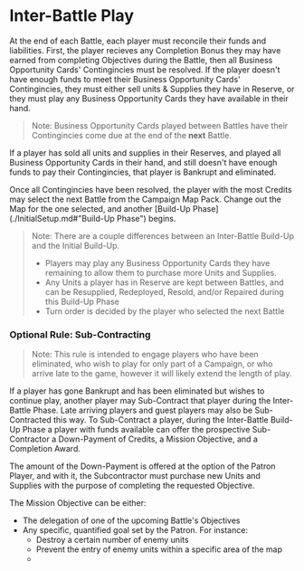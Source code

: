 # Inter-Battle Play
At the end of each Battle, each player must reconcile their funds and liabilities.  First, the player recieves any Completion Bonus they may have earned from completing Objectives during the Battle, then all Business Opportunity Cards' Contingincies must be resolved.  If the player doesn't have enough funds to meet their Business Opportunity Cards' Contingincies, they must either sell units & Supplies they have in Reserve, or they must play any Business Opportunity Cards they have available in their hand.

> Note: Business Opportunity Cards played between Battles have their Contingincies come due at the end of the **next** Battle.

If a player has sold all units and supplies in their Reserves, and played all Business Opportunity Cards in their hand, and still doesn't have enough funds to pay their Contingincies, that player is Bankrupt and eliminated.  

Once all Contingincies have been resolved, the player with the most Credits may select the next Battle from the Campaign Map Pack.  Change out the Map for the one selected, and another [Build-Up Phase](./InitialSetup.md#"Build-Up Phase") begins.  

> Note: There are a couple differences between an Inter-Battle Build-Up and the Initial Build-Up.
> - Players may play any Business Opportunity Cards they have remaining to allow them to purchase more Units and Supplies.
> - Any Units a player has in Reserve are kept between Battles, and can be Resupplied, Redeployed, Resold, and/or Repaired during this Build-Up Phase
> - Turn order is decided by the player who selected the next Battle

### Optional Rule: Sub-Contracting

> Note: This rule is intended to engage players who have been eliminated, who wish to play for only part of a Campaign, or who arrive late to the game, however it will likely extend the length of play.

If a player has gone Bankrupt and has been eliminated but wishes to continue play, another player may Sub-Contract that player during the Inter-Battle Phase.  Late arriving players and guest players may also be Sub-Contracted this way.  To Sub-Contract a player, during the Inter-Battle Build-Up Phase a player with funds available can offer the prospective Sub-Contractor a Down-Payment of Credits, a Mission Objective, and a Completion Award.  

The amount of the Down-Payment is offered at the option of the Patron Player, and with it, the Subcontractor must purchase new Units and Supplies with the purpose of completing the requested Objective.  

The Mission Objective can be either:
- The delegation of one of the upcoming Battle's Objectives
- Any specific, quantified goal set by the Patron.  For instance:
  - Destroy a certain number of enemy units
  - Prevent the entry of enemy units within a specific area of the map
  - 
